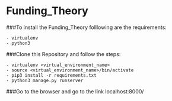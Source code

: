 # Funding_Theory

###To install the Funding_Theory folllowing are the requirements:

	- virtualenv
	- python3

###Clone this Repository and follow the steps:

	- virtualenv <virtual_environment_name> 
	- source <virtual_environment_name>/bin/activate
	- pip3 install -r requirements.txt
	- python3 manage.py runserver

###Go to the browser and go to the link localhost:8000/
